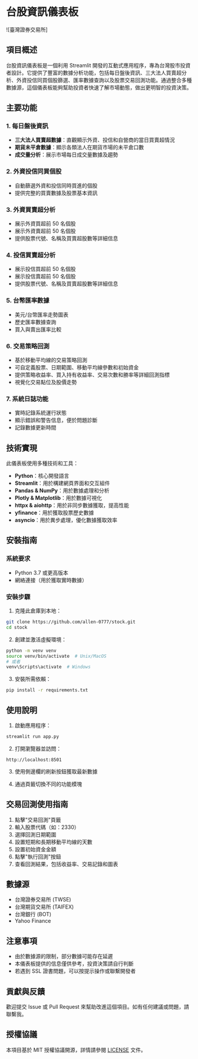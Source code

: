 # 台股資訊儀表板

![臺灣證券交易所]

## 項目概述

台股資訊儀表板是一個利用 Streamlit 開發的互動式應用程序，專為台灣股市投資者設計。它提供了豐富的數據分析功能，包括每日盤後資訊、三大法人買賣超分析、外資投信同買個股篩選、匯率數據查詢以及股票交易回測功能。通過整合多種數據源，這個儀表板能夠幫助投資者快速了解市場動態，做出更明智的投資決策。

## 主要功能

### 1. 每日盤後資訊
- **三大法人買賣超數據**：直觀顯示外資、投信和自營商的當日買賣超情況
- **期貨未平倉數據**：顯示各類法人在期貨市場的未平倉口數
- **成交量分析**：展示市場每日成交量數據及趨勢

### 2. 外資投信同買個股
- 自動篩選外資和投信同時買進的個股
- 提供完整的買賣數據及股票基本資訊

### 3. 外資買賣超分析
- 展示外資買超前 50 名個股
- 展示外資賣超前 50 名個股
- 提供股票代號、名稱及買賣超股數等詳細信息

### 4. 投信買賣超分析
- 展示投信買超前 50 名個股
- 展示投信賣超前 50 名個股
- 提供股票代號、名稱及買賣超股數等詳細信息

### 5. 台幣匯率數據
- 美元/台幣匯率走勢圖表
- 歷史匯率數據查詢
- 買入與賣出匯率比較

### 6. 交易策略回測
- 基於移動平均線的交易策略回測
- 可自定義股票、日期範圍、移動平均線參數和初始資金
- 提供策略收益率、買入持有收益率、交易次數和勝率等詳細回測指標
- 視覺化交易點位及股價走勢

### 7. 系統日誌功能
- 實時記錄系統運行狀態
- 顯示錯誤和警告信息，便於問題診斷
- 記錄數據更新時間

## 技術實現

此儀表板使用多種技術和工具：

- **Python**：核心開發語言
- **Streamlit**：用於構建網頁界面和交互組件
- **Pandas & NumPy**：用於數據處理和分析
- **Plotly & Matplotlib**：用於數據可視化
- **httpx & aiohttp**：用於非同步數據獲取，提高性能
- **yfinance**：用於獲取股票歷史數據
- **asyncio**：用於異步處理，優化數據獲取效率

## 安裝指南

### 系統要求
- Python 3.7 或更高版本
- 網絡連接（用於獲取實時數據）

### 安裝步驟

1. 克隆此倉庫到本地：
```bash
git clone https://github.com/allen-0777/stock.git
cd stock
```

2. 創建並激活虛擬環境：
```bash
python -m venv venv
source venv/bin/activate  # Unix/MacOS
# 或者
venv\Scripts\activate  # Windows
```

3. 安裝所需依賴：
```bash
pip install -r requirements.txt
```

## 使用說明

1. 啟動應用程序：
```bash
streamlit run app.py
```

2. 打開瀏覽器並訪問：
```
http://localhost:8501
```

3. 使用側邊欄的刷新按鈕獲取最新數據

4. 通過頁籤切換不同的功能模塊

## 交易回測使用指南

1. 點擊"交易回測"頁籤
2. 輸入股票代碼（如：2330）
3. 選擇回測日期範圍
4. 設置短期和長期移動平均線的天數
5. 設置初始資金金額
6. 點擊"執行回測"按鈕
7. 查看回測結果，包括收益率、交易記錄和圖表

## 數據源

- 台灣證券交易所 (TWSE)
- 台灣期貨交易所 (TAIFEX)
- 台灣銀行 (BOT)
- Yahoo Finance

## 注意事項

- 由於數據源的限制，部分數據可能存在延遲
- 本儀表板提供的信息僅供參考，投資決策請自行判斷
- 若遇到 SSL 證書問題，可以按提示操作或聯繫開發者

## 貢獻與反饋

歡迎提交 Issue 或 Pull Request 來幫助改進這個項目。如有任何建議或問題，請聯繫我。

## 授權協議

本項目基於 MIT 授權協議開源，詳情請參閱 [LICENSE](LICENSE) 文件。
